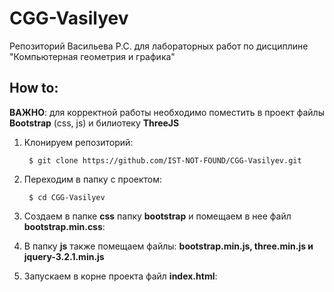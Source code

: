 # CGG-Vasilyev
Репозиторий Васильева Р.С. для лабораторных работ по дисциплине "Компьютерная геометрия и графика"

## How to:

**ВАЖНО**: для корректной работы необходимо поместить в проект файлы **Bootstrap** (css, js)
            и билиотеку **ThreeJS**


1. Клонируем репозиторий:

        $ git clone https://github.com/IST-NOT-FOUND/CGG-Vasilyev.git

2. Переходим в папку с проектом:

        $ cd CGG-Vasilyev

3. Создаем в папке **__css__** папку **__bootstrap__** и помещаем в нее файл **__bootstrap.min.css__**:

4. В папку **__js__** также помещаем файлы: **__bootstrap.min.js, three.min.js и jquery-3.2.1.min.js__**

5. Запускаем в корне проекта файл **__index.html__**: